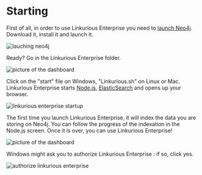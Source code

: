 # Starting

First of all, in order to use Linkurious Enterprise you need to [launch Neo4j](http://neo4j.com/download/). Download it, install it and launch it.

![lauching neo4j](https://github.com/Linkurious/linkurious-enterprise-manual/blob/master/screenshots/14.png)

Ready? Go in the Linkurious Enterprise folder.

![picture of the dashboard](https://github.com/Linkurious/linkurious-enterprise-manual/blob/master/screenshots/13.png)

Click on the "start" file on Windows, "Linkurious.sh" on Linux or Mac. Linkurious Enterprise starts [Node.js](http://nodejs.org/), [ElasticSearch](http://www.elasticsearch.org/) and opens up your browser.

![linkurious enterprise startup](https://github.com/Linkurious/linkurious-enterprise-manual/blob/master/screenshots/16.png)

The first time you launch Linkurious Enterprise, it will index the data you are storing on Neo4j. You can follow the progress of the indexation in the Node.js screen. Once it is over, you can use Linkurious Enterprise!

![picture of the dashboard](https://github.com/Linkurious/linkurious-enterprise-manual/blob/master/screenshots/1.png)

Windows might ask you to authorize Linkurious Enterprise : if so, click yes.

![authorize linkurious enterprise](https://github.com/Linkurious/linkurious-enterprise-manual/blob/master/screenshots/15.png)

